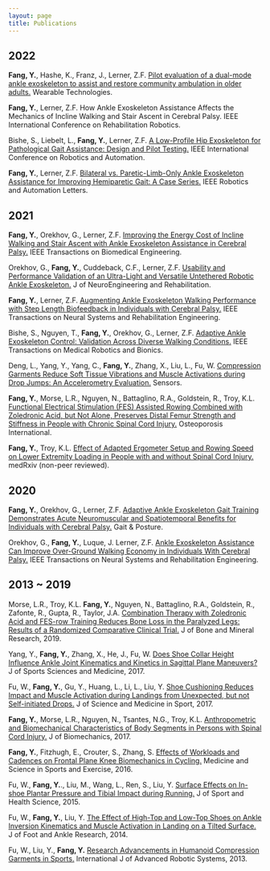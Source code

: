 ```yaml
---
layout: page
title: Publications
---
```

## 2022

**Fang, Y.**, Hashe, K., Franz, J., Lerner, Z.F. [Pilot evaluation of a dual-mode ankle exoskeleton to assist and restore community ambulation in older adults.](https://drive.google.com/file/d/1lWTSmmUlP2-Tn_4OKCJIFxqlGcDL53AI/view?usp=sharing) Wearable Technologies.

**Fang, Y.**, Lerner, Z.F. How Ankle Exoskeleton Assistance Affects the Mechanics of Incline Walking and Stair Ascent in Cerebral Palsy. IEEE International Conference on Rehabilitation Robotics.

Bishe, S., Liebelt, L., **Fang, Y.**, Lerner, Z.F. [A Low-Profile Hip Exoskeleton for Pathological Gait Assistance: Design and Pilot Testing.](https://drive.google.com/file/d/1FkobaqFuHBXojzFfWk-vWWx8LJJHdk0T/view?usp=sharing) IEEE International Conference on Robotics and Automation.

**Fang, Y.**, Lerner, Z.F. [Bilateral vs. Paretic-Limb-Only Ankle Exoskeleton Assistance for Improving Hemiparetic Gait: A Case Series.](https://drive.google.com/file/d/16oBCtTB7lalpI6GlZ-P5ESbcozhxtkNI/view?usp=sharing) IEEE Robotics and Automation Letters.

## 2021

**Fang, Y.**, Orekhov, G., Lerner, Z.F. [Improving the Energy Cost of Incline Walking and Stair Ascent with Ankle Exoskeleton Assistance in Cerebral Palsy.](https://drive.google.com/file/d/1uGwKAfJFnProkGlR7543lYSeh9-C9i47/view?usp=sharing) IEEE Transactions on Biomedical Engineering.

Orekhov, G., **Fang, Y.**, Cuddeback, C.F., Lerner, Z.F. [Usability and Performance Validation of an Ultra-Light and Versatile Untethered Robotic Ankle Exoskeleton.](https://drive.google.com/file/d/1Y58loG_MK19yFpGKESRkim5jqwTw-5NZ/view?usp=sharing) J of NeuroEngineering and Rehabilitation.

**Fang, Y.**, Lerner, Z.F. [Augmenting Ankle Exoskeleton Walking Performance with Step Length Biofeedback in Individuals with Cerebral Palsy.](https://drive.google.com/file/d/1czucb9wJCD5RnXrYL4NefYou7Mltb2Pd/view?usp=sharing) IEEE Transactions on Neural Systems and Rehabilitation Engineering.

Bishe, S., Nguyen, T., **Fang, Y.**, Orekhov, G., Lerner, Z.F. [Adaptive Ankle Exoskeleton Control: Validation Across Diverse Walking Conditions.](https://drive.google.com/file/d/1_Nr6Le4ig-JOtA_e6J4H9-pXo7ypPf77/view?usp=sharing) IEEE Transactions on Medical Robotics and Bionics.

Deng, L., Yang, Y., Yang, C., **Fang, Y.**, Zhang, X., Liu, L., Fu, W. [Compression Garments Reduce Soft Tissue Vibrations and Muscle Activations during Drop Jumps: An Accelerometry Evaluation.](https://drive.google.com/file/d/1Zraae-zH1Qda3tR6w1-pRY3J48kzaBhA/view?usp=sharing) Sensors.

**Fang, Y.**, Morse, L.R., Nguyen, N., Battaglino, R.A., Goldstein, R., Troy, K.L. [Functional Electrical Stimulation (FES) Assisted Rowing Combined with Zoledronic Acid, but Not Alone, Preserves Distal Femur Strength and Stiffness in People with Chronic Spinal Cord Injury.](https://drive.google.com/file/d/12Np8t_3UADia5gEpQ_0sNO3GvD7fLEUa/view?usp=sharing) Osteoporosis International.

**Fang, Y.**, Troy, K.L. [Effect of Adapted Ergometer Setup and Rowing Speed on Lower Extremity Loading in People with and without Spinal Cord Injury.](https://drive.google.com/file/d/1MK8jL9epdITQzy4WEnQGa1uyShb0lG1K/view?usp=sharing) medRxiv (non-peer reviewed).

## 2020

**Fang, Y.**, Orekhov, G., Lerner, Z.F. [Adaptive Ankle Exoskeleton Gait Training Demonstrates Acute Neuromuscular and Spatiotemporal Benefits for Individuals with Cerebral Palsy.](https://drive.google.com/file/d/1eXigMNTdMOHbyOg6BE7nQpmf-Zk2a7hJ/view?usp=sharing) Gait & Posture.

Orekhov, G., **Fang, Y.**, Luque, J. Lerner, Z.F. [Ankle Exoskeleton Assistance Can Improve Over-Ground Walking Economy in Individuals With Cerebral Palsy.](https://drive.google.com/file/d/1eXigMNTdMOHbyOg6BE7nQpmf-Zk2a7hJ/view?usp=sharing) IEEE Transactions on Neural Systems and Rehabilitation Engineering.

## 2013 ~ 2019

Morse, L.R., Troy, K.L. **Fang, Y.**, Nguyen, N., Battaglino, R.A., Goldstein, R., Zafonte, R., Gupta, R., Taylor, J.A. [Combination Therapy with Zoledronic Acid and FES-row Training Reduces Bone Loss in the Paralyzed Legs: Results of a Randomized Comparative Clinical Trial.](https://drive.google.com/file/d/1iWKiK1Sea8Ge4oaFQC0trLJLKdR1Gvpj/view?usp=sharing) J of Bone and Mineral Research, 2019.

Yang, Y., **Fang, Y.**, Zhang, X., He, J., Fu, W. [Does Shoe Collar Height Influence Ankle Joint Kinematics and Kinetics in Sagittal Plane Maneuvers?](https://drive.google.com/file/d/1g3isx7eU_dRzI4B6qdhH395C79-yfDEr/view?usp=sharing) J of Sports Sciences and Medicine, 2017.								

Fu, W., **Fang, Y.**, Gu, Y., Huang, L., Li, L., Liu, Y. [Shoe Cushioning Reduces Impact and Muscle Activation during Landings from Unexpected, but not Self-initiated Drops.](https://drive.google.com/file/d/1H4m51RX425Mn23Pc90lAwc_O-Dw9Gptl/view?usp=sharing) J of Science and Medicine in Sport, 2017.								

**Fang, Y.**, Morse, L.R., Nguyen, N., Tsantes, N.G., Troy, K.L. [Anthropometric and Biomechanical Characteristics of Body Segments in Persons with Spinal Cord Injury.](https://drive.google.com/file/d/19KXZMypWCYessVHFEyQ38FKaDQ6M_xVk/view?usp=sharing) J of Biomechanics, 2017.							

**Fang, Y.**, Fitzhugh, E., Crouter, S., Zhang, S. [Effects of Workloads and Cadences on Frontal Plane Knee Biomechanics in Cycling.](https://drive.google.com/file/d/1H18CByCVhN6TMXzxOHonDgnYqf3Pe0lU/view?usp=sharing) Medicine and Science in Sports and Exercise, 2016.							
	
Fu, W., **Fang, Y.**., Liu, M., Wang, L., Ren, S., Liu, Y. [Surface Effects on In-shoe Plantar Pressure and Tibial Impact during Running.](https://drive.google.com/file/d/1DDCtyRD1jFefJOLdy0h7lh77Um-h61r5/view?usp=sharing) J of Sport and Health Science, 2015.							
	
Fu, W., **Fang, Y.**, Liu, Y. [The Effect of High-Top and Low-Top Shoes on Ankle Inversion Kinematics and Muscle Activation in Landing on a Tilted Surface.](https://drive.google.com/file/d/150S79QIR3t95ws7O9UHY-bFqwbUFtZvQ/view?usp=sharing) J of Foot and Ankle Research, 2014.							

Fu, W., Liu, Y., **Fang, Y.** [Research Advancements in Humanoid Compression Garments in Sports.](https://drive.google.com/file/d/1lKVthZkXByPrksLDTsy2Qer-zWh-turq/view?usp=sharing) International J of Advanced Robotic Systems, 2013.								

